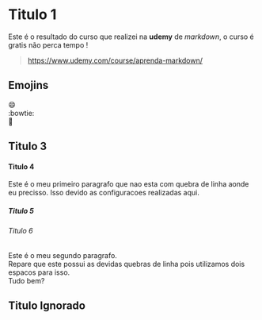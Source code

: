 # Titulo 1

Este é o resultado do curso que realizei na **udemy** de _markdown_, o curso é gratis não perca tempo ! 
> https://www.udemy.com/course/aprenda-markdown/

## Emojins
:smile:  
:bowtie:  
:metal:

Titulo 3
-

#### Titulo 4
Este é o meu primeiro paragrafo que nao esta com quebra de linha aonde eu precisso. 
Isso devido as configuracoes realizadas aqui.

##### Titulo 5

###### Titulo 6
Este é o meu segundo paragrafo.  
Repare que este possui as devidas quebras de linha pois utilizamos dois espacos para isso.  
Tudo bem?

## Titulo Ignorado ##
